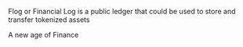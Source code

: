 Flog or Financial Log is a public ledger that could be used to store and transfer tokenized assets

A new age of Finance
